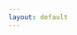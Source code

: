 ```yaml
---
layout: default
---
```

<div id="folders"></div>
<script>
    //var id= urlPara("id");
    //if (!id)
    //id="1MGTIataD9rRTVA7qBUZC8Im4Sq99NCri"; 
    
    changeDest(id);
     // Make an AJAX call to Google Script
  function changeDest(id) {
  
    var url = "https://script.google.com/macros/s/AKfycbxBlqDMbMUTyWQvWuxznbaXlZiMzVGNMHY7Vdl_lg2R17XdittE/exec?callback=loadData&id=" ;

var request = jQuery.ajax({
      crossDomain: true,
      url: url,
      method: "GET",
      dataType: "jsonp"
    });

  }
  // print the returned data
  function loadData(e) {
  var div = document.getElementById('folders');
       div.innerHTML = e.result1;
             if (e.result2)
             console.log(e.result2);
  }
  
 //get url parameters
 function urlPara(p){
 var url_string = window.location.href;
var url = new URL(url_string);
return url.searchParams.get(p);
}
</script>
